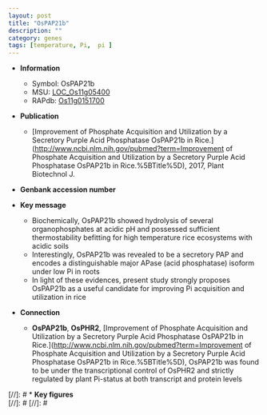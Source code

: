 ```yaml
---
layout: post
title: "OsPAP21b"
description: ""
category: genes
tags: [temperature, Pi,  pi ]
---
```


* **Information**  
    + Symbol: OsPAP21b  
    + MSU: [LOC_Os11g05400](http://rice.plantbiology.msu.edu/cgi-bin/ORF_infopage.cgi?orf=LOC_Os11g05400)  
    + RAPdb: [Os11g0151700](http://rapdb.dna.affrc.go.jp/viewer/gbrowse_details/irgsp1?name=Os11g0151700)  

* **Publication**  
    + [Improvement of Phosphate Acquisition and Utilization by a Secretory Purple Acid Phosphatase OsPAP21b in Rice.](http://www.ncbi.nlm.nih.gov/pubmed?term=Improvement of Phosphate Acquisition and Utilization by a Secretory Purple Acid Phosphatase OsPAP21b in Rice.%5BTitle%5D), 2017, Plant Biotechnol J.

* **Genbank accession number**  

* **Key message**  
    + Biochemically, OsPAP21b showed hydrolysis of several organophosphates at acidic pH and possessed sufficient thermostability befitting for high temperature rice ecosystems with acidic soils
    + Interestingly, OsPAP21b was revealed to be a secretory PAP and encodes a distinguishable major APase (acid phosphatase) isoform under low Pi in roots
    + In light of these evidences, present study strongly proposes OsPAP21b as a useful candidate for improving Pi acquisition and utilization in rice

* **Connection**  
    + __OsPAP21b__, __OsPHR2__, [Improvement of Phosphate Acquisition and Utilization by a Secretory Purple Acid Phosphatase OsPAP21b in Rice.](http://www.ncbi.nlm.nih.gov/pubmed?term=Improvement of Phosphate Acquisition and Utilization by a Secretory Purple Acid Phosphatase OsPAP21b in Rice.%5BTitle%5D), OsPAP21b was found to be under the transcriptional control of OsPHR2 and strictly regulated by plant Pi-status at both transcript and protein levels

[//]: # * **Key figures**  
[//]: # 
[//]: # 
